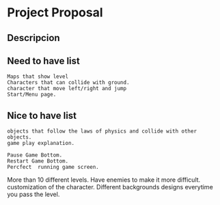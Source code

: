 # Project Proposal


## Descripcion






## Need to have list
    Maps that show level
    Characters that can collide with ground.
    character that move left/right and jump
    Start/Menu page.



## Nice to have list
    objects that follow the laws of physics and collide with other objects.
    game play explanation.
    
    Pause Game Bottom.
    Restart Game Bottom.
    Percfect  running game screen.
More than 10 different levels.
Have enemies to make it more difficult.
customization of the character.
Different backgrounds designs everytime you pass the level.
